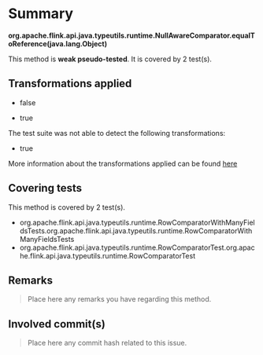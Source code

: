 # Summary
**org.apache.flink.api.java.typeutils.runtime.NullAwareComparator.equalToReference(java.lang.Object)**

This method is **weak pseudo-tested**.
It is covered by 2 test(s). 


## Transformations applied

- false

- true


The test suite was not able to detect the following transformations:
 * true 


More information about the transformations applied can be found [here](https://github.com/STAMP-project/pitest-descartes)

## Covering tests
This method is covered by 2 test(s).
* org.apache.flink.api.java.typeutils.runtime.RowComparatorWithManyFieldsTests.org.apache.flink.api.java.typeutils.runtime.RowComparatorWithManyFieldsTests
* org.apache.flink.api.java.typeutils.runtime.RowComparatorTest.org.apache.flink.api.java.typeutils.runtime.RowComparatorTest


## Remarks
> Place here any remarks you have regarding this method.

## Involved commit(s)

> Place here any commit hash related to this issue.
